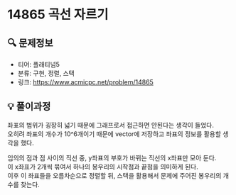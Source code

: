 # 14865 곡선 자르기

## 🔍 문제정보
- 티어: 플래티넘5
- 분류: 구현, 정렬, 스택
- 링크: https://www.acmicpc.net/problem/14865

## 💡 풀이과정
좌표의 범위가 굉장히 넓기 때문에 그래프로서 접근하면 안된다는 생각이 들었다.  
오히려 좌표의 개수가 10^6개이기 때문에 vector에 저장하고 좌표의 정보를 활용할 생각을 했다.  
  
임의의 점과 점 사이의 직선 중, y좌표의 부호가 바뀌는 직선의 x좌표만 모아 둔다.  
이 x좌표가 2개씩 묶여서 하나의 봉우리의 시작점과 끝점을 의미하게 된다.  
이후 이 좌표들을 오름차순으로 정렬할 뒤, 스택을 활용해서 문제에 주어진 봉우리의 개수를 찾는다.  
